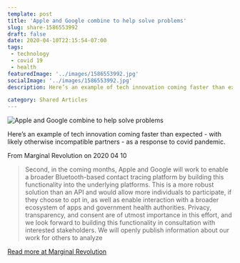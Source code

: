 ```yaml
---
template: post
title: 'Apple and Google combine to help solve problems'
slug: share-1586553992
draft: false
date: 2020-04-10T22:15:54-07:00
tags:
 - technology
 - covid 19
 - health
featuredImage: '../images/1586553992.jpg'
socialImage: '../images/1586553992.jpg'
description: Here’s an example of tech innovation coming faster than expected - with likely otherwise incompatible partners - as a response to covid pandemic.

category: Shared Articles
---
```

![Apple and Google combine to help solve problems]('../images/1586553992.jpg')

Here’s an example of tech innovation coming faster than expected - with likely otherwise incompatible partners - as a response to covid pandemic.

From Marginal Revolution on 2020 04 10
> Second, in the coming months, Apple and Google will work to enable a broader Bluetooth-based contact tracing platform by building this functionality into the underlying platforms. This is a more robust solution than an API and would allow more individuals to participate, if they choose to opt in, as well as enable interaction with a broader ecosystem of apps and government health authorities. Privacy, transparency, and consent are of utmost importance in this effort, and we look forward to building this functionality in consultation with interested stakeholders. We will openly publish information about our work for others to analyze

[Read more at Marginal Revolution](http://marginalrevolution.com/marginalrevolution/2020/04/apple-and-google-combine-to-help-solve-problems.html)
